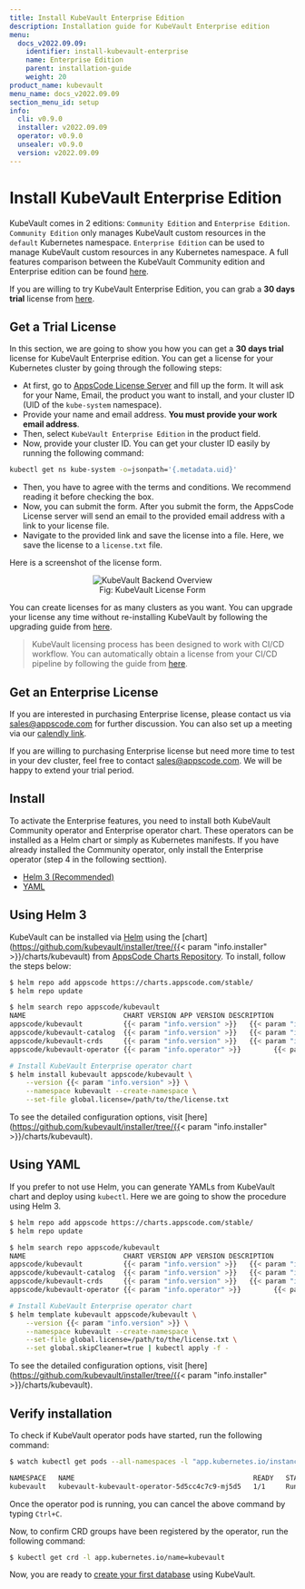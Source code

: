 ```yaml
---
title: Install KubeVault Enterprise Edition
description: Installation guide for KubeVault Enterprise edition
menu:
  docs_v2022.09.09:
    identifier: install-kubevault-enterprise
    name: Enterprise Edition
    parent: installation-guide
    weight: 20
product_name: kubevault
menu_name: docs_v2022.09.09
section_menu_id: setup
info:
  cli: v0.9.0
  installer: v2022.09.09
  operator: v0.9.0
  unsealer: v0.9.0
  version: v2022.09.09
---
```


# Install KubeVault Enterprise Edition

KubeVault comes in 2 editions: `Community Edition` and `Enterprise Edition`. `Community Edition` only manages KubeVault custom resources in the `default` Kubernetes namespace. `Enterprise Edition` can be used to manage KubeVault custom resources in any Kubernetes namespace. A full features comparison between the KubeVault Community edition and Enterprise edition can be found [here](https://kubevault.com/pricing/).

If you are willing to try KubeVault Enterprise Edition, you can grab a **30 days trial** license from [here](https://license-issuer.appscode.com/?p=kubevault-enterprise).

## Get a Trial License

In this section, we are going to show you how you can get a **30 days trial** license for KubeVault Enterprise edition. You can get a license for your Kubernetes cluster by going through the following steps:

- At first, go to [AppsCode License Server](https://license-issuer.appscode.com/?p=kubevault-enterprise) and fill up the form. It will ask for your Name, Email, the product you want to install, and your cluster ID (UID of the `kube-system` namespace).
- Provide your name and email address. **You must provide your work email address**.
- Then, select `KubeVault Enterprise Edition` in the product field.
- Now, provide your cluster ID. You can get your cluster ID easily by running the following command:

```bash
kubectl get ns kube-system -o=jsonpath='{.metadata.uid}'
```

- Then, you have to agree with the terms and conditions. We recommend reading it before checking the box.
- Now, you can submit the form. After you submit the form, the AppsCode License server will send an email to the provided email address with a link to your license file.
- Navigate to the provided link and save the license into a file. Here, we save the license to a `license.txt` file.

Here is a screenshot of the license form.

<figure align="center">
  <img alt="KubeVault Backend Overview" src="/docs/v2022.09.09/images/setup/enterprise_license_form.png">
  <figcaption align="center">Fig: KubeVault License Form</figcaption>
</figure>

You can create licenses for as many clusters as you want. You can upgrade your license any time without re-installing KubeVault by following the upgrading guide from [here](/docs/v2022.09.09/setup/upgrade/#updating-license).

> KubeVault licensing process has been designed to work with CI/CD workflow. You can automatically obtain a license from your CI/CD pipeline by following the guide from [here](https://github.com/appscode/offline-license-server#offline-license-server).

## Get an Enterprise License

If you are interested in purchasing Enterprise license, please contact us via sales@appscode.com for further discussion. You can also set up a meeting via our [calendly link](https://calendly.com/appscode/30min).

If you are willing to purchasing Enterprise license but need more time to test in your dev cluster, feel free to contact sales@appscode.com. We will be happy to extend your trial period.

## Install

To activate the Enterprise features, you need to install both KubeVault Community operator and Enterprise operator chart. These operators can be installed as a Helm chart or simply as Kubernetes manifests. If you have already installed the Community operator, only install the Enterprise operator (step 4 in the following secttion).

<ul class="nav nav-tabs" id="installerTab" role="tablist">
  <li class="nav-item">
    <a class="nav-link active" id="helm3-tab" data-toggle="tab" href="#helm3" role="tab" aria-controls="helm3" aria-selected="true">Helm 3 (Recommended)</a>
  </li>
  <li class="nav-item">
    <a class="nav-link" id="script-tab" data-toggle="tab" href="#script" role="tab" aria-controls="script" aria-selected="false">YAML</a>
  </li>
</ul>
<div class="tab-content" id="installerTabContent">
  <div class="tab-pane fade show active" id="helm3" role="tabpanel" aria-labelledby="helm3-tab">

## Using Helm 3

KubeVault can be installed via [Helm](https://helm.sh/) using the [chart](https://github.com/kubevault/installer/tree/{{< param "info.installer" >}}/charts/kubevault) from [AppsCode Charts Repository](https://github.com/appscode/charts). To install, follow the steps below:

```bash
$ helm repo add appscode https://charts.appscode.com/stable/
$ helm repo update

$ helm search repo appscode/kubevault
NAME                        CHART VERSION APP VERSION DESCRIPTION                                       
appscode/kubevault          {{< param "info.version" >}}   {{< param "info.version" >}} KubeVault by AppsCode - HashiCorp Vault operato...
appscode/kubevault-catalog  {{< param "info.version" >}}   {{< param "info.version" >}} KubeVault Catalog by AppsCode - Catalog for Kub...
appscode/kubevault-crds     {{< param "info.version" >}}   {{< param "info.version" >}} KubeVault Custom Resource Definitions             
appscode/kubevault-operator {{< param "info.operator" >}}        {{< param "info.operator" >}}      KubeVault Operator by AppsCode - HashiCorp Vaul...

# Install KubeVault Enterprise operator chart
$ helm install kubevault appscode/kubevault \
    --version {{< param "info.version" >}} \
    --namespace kubevault --create-namespace \
    --set-file global.license=/path/to/the/license.txt
```

To see the detailed configuration options, visit [here](https://github.com/kubevault/installer/tree/{{< param "info.installer" >}}/charts/kubevault).

</div>
<div class="tab-pane fade" id="script" role="tabpanel" aria-labelledby="script-tab">

## Using YAML

If you prefer to not use Helm, you can generate YAMLs from KubeVault chart and deploy using `kubectl`. Here we are going to show the procedure using Helm 3.

```bash
$ helm repo add appscode https://charts.appscode.com/stable/
$ helm repo update

$ helm search repo appscode/kubevault
NAME                        CHART VERSION APP VERSION DESCRIPTION                                       
appscode/kubevault          {{< param "info.version" >}}   {{< param "info.version" >}} KubeVault by AppsCode - HashiCorp Vault operato...
appscode/kubevault-catalog  {{< param "info.version" >}}   {{< param "info.version" >}} KubeVault Catalog by AppsCode - Catalog for Kub...
appscode/kubevault-crds     {{< param "info.version" >}}   {{< param "info.version" >}} KubeVault Custom Resource Definitions             
appscode/kubevault-operator {{< param "info.operator" >}}        {{< param "info.operator" >}}      KubeVault Operator by AppsCode - HashiCorp Vaul...

# Install KubeVault Enterprise operator chart
$ helm template kubevault appscode/kubevault \
    --version {{< param "info.version" >}} \
    --namespace kubevault --create-namespace \
    --set-file global.license=/path/to/the/license.txt \
    --set global.skipCleaner=true | kubectl apply -f -
```

To see the detailed configuration options, visit [here](https://github.com/kubevault/installer/tree/{{< param "info.installer" >}}/charts/kubevault).

</div>
</div>

## Verify installation

To check if KubeVault operator pods have started, run the following command:

```bash
$ watch kubectl get pods --all-namespaces -l "app.kubernetes.io/instance=kubevault"

NAMESPACE   NAME                                            READY   STATUS    RESTARTS   AGE
kubevault   kubevault-kubevault-operator-5d5cc4c7c9-mj5d5   1/1     Running   0          2m18s
```

Once the operator pod is running, you can cancel the above command by typing `Ctrl+C`.

Now, to confirm CRD groups have been registered by the operator, run the following command:

```bash
$ kubectl get crd -l app.kubernetes.io/name=kubevault
```

Now, you are ready to [create your first database](/docs/v2022.09.09/guides/README) using KubeVault.
